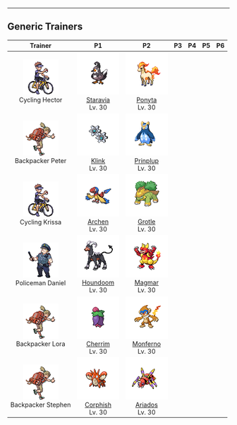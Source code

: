 ---

## Generic Trainers</h3>

| Trainer | P1 | P2 | P3 | P4 | P5 | P6 |
|:-------:|:--:|:--:|:--:|:--:|:--:|:--:|
| ![Cycling Hector](../../assets/trainers/cycling.png)<br>Cycling Hector | ![Staravia](../../assets/sprites/staravia/front.png)<br>[Staravia](../../pokemon/staravia.md/)<br>Lv. 30 | ![Ponyta](../../assets/sprites/ponyta/front.png)<br>[Ponyta](../../pokemon/ponyta.md/)<br>Lv. 30 |
| ![Backpacker Peter](../../assets/trainers/backpacker.png)<br>Backpacker Peter | ![Klink](../../assets/sprites/klink/front.png)<br>[Klink](../../pokemon/klink.md/)<br>Lv. 30 | ![Prinplup](../../assets/sprites/prinplup/front.png)<br>[Prinplup](../../pokemon/prinplup.md/)<br>Lv. 30 |
| ![Cycling Krissa](../../assets/trainers/cycling.png)<br>Cycling Krissa | ![Archen](../../assets/sprites/archen/front.png)<br>[Archen](../../pokemon/archen.md/)<br>Lv. 30 | ![Grotle](../../assets/sprites/grotle/front.png)<br>[Grotle](../../pokemon/grotle.md/)<br>Lv. 30 |
| ![Policeman Daniel](../../assets/trainers/policeman.png)<br>Policeman Daniel | ![Houndoom](../../assets/sprites/houndoom/front.png)<br>[Houndoom](../../pokemon/houndoom.md/)<br>Lv. 30 | ![Magmar](../../assets/sprites/magmar/front.png)<br>[Magmar](../../pokemon/magmar.md/)<br>Lv. 30 |
| ![Backpacker Lora](../../assets/trainers/backpacker.png)<br>Backpacker Lora | ![Cherrim](../../assets/sprites/cherrim/front.png)<br>[Cherrim](../../pokemon/cherrim.md/)<br>Lv. 30 | ![Monferno](../../assets/sprites/monferno/front.png)<br>[Monferno](../../pokemon/monferno.md/)<br>Lv. 30 |
| ![Backpacker Stephen](../../assets/trainers/backpacker.png)<br>Backpacker Stephen | ![Corphish](../../assets/sprites/corphish/front.png)<br>[Corphish](../../pokemon/corphish.md/)<br>Lv. 30 | ![Ariados](../../assets/sprites/ariados/front.png)<br>[Ariados](../../pokemon/ariados.md/)<br>Lv. 30 |

